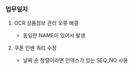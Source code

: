 ### 업무일지

1. OCR 상품정보 관리 오류 해결

   - 동일한 NAME이 있어서 발생

2. 쿠폰 인벤 쿼리 수정

   - 날짜 순 정렬이라면 인덱스가 있는 SEQ_NO 사용
